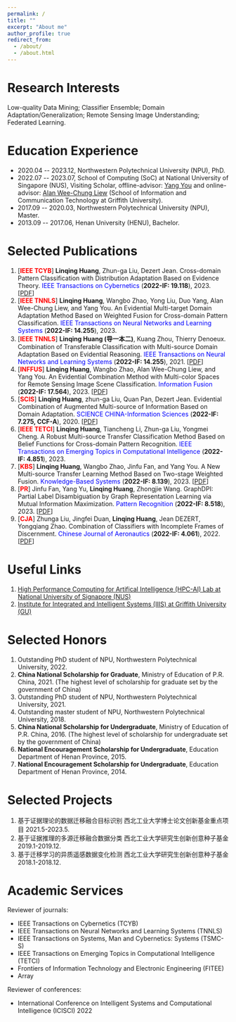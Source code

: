 ```yaml
---
permalink: /
title: ""
excerpt: "About me"
author_profile: true
redirect_from: 
  - /about/
  - /about.html
---
```


Research Interests
======
Low-quality Data Mining; Classifier Ensemble; Domain Adaptation/Generalization; Remote Sensing Image Understanding; Federated Learning.

Education Experience
======
- 2020.04 -- 2023.12, Northwestern Polytechnical University (NPU), PhD.
- 2022.07 -- 2023.07, School of Computing (SoC) at National University of Singapore (NUS), Visiting Scholar, offline-advisor: [Yang You](https://www.comp.nus.edu.sg/~youy/) and online-advisor: [Alan Wee-Chung Liew](https://experts.griffith.edu.au/7401-alan-weechung-liew) (School of Information and Communication Technology at Griffith University).
- 2017.09 -- 2020.03, Northwestern Polytechnical University (NPU), Master.
- 2013.09 -- 2017.06, Henan University (HENU), Bachelor.

Selected Publications
=====
1. [**<font color="red">IEEE TCYB</font>**] **Linqing Huang**, Zhun-ga Liu, Dezert Jean. Cross-domain Pattern Classification with Distribution Adaptation Based on Evidence Theory. <font color="blue">IEEE Transactions on Cybernetics</font> (**2022-IF: 19.118**), 2023. [[PDF](https://ieeexplore.ieee.org/document/9660783)]
2. [**<font color="red">IEEE TNNLS</font>**] **Linqing Huang**, Wangbo Zhao, Yong Liu, Duo Yang, Alan Wee-Chung Liew, and Yang You. An Evidential Multi-target Domain Adaptation Method Based on Weighted Fusion for Cross-domain Pattern Classification. <font color="blue">IEEE Transactions on Neural Networks and Learning Systems</font> (**2022-IF: 14.255**), 2023.
3. [**<font color="red">IEEE TNNLS</font>**] **Linqing Huang (导一本二)**, Kuang Zhou, Thierry Denoeux. Combination of Transferable Classification with Multi-source Domain Adaptation Based on Evidential Reasoning. <font color="blue">IEEE Transactions on Neural Networks and Learning Systems</font> (**2022-IF: 14.255**), 2021. [[PDF](https://ieeexplore.ieee.org/document/9108588)]
4. [**<font color="red">INFFUS</font>**] **Linqing Huang**, Wangbo Zhao, Alan Wee-Chung Liew, and Yang You. An Evidential Combination Method with Multi-color Spaces for Remote Sensing Image Scene Classification. <font color="blue">Information Fusion</font> (**2022-IF: 17.564**), 2023. [[PDF](https://www.sciencedirect.com/science/article/abs/pii/S1566253522002743)]
5. [**<font color="red">SCIS</font>**] **Linqing Huang**, zhun-ga Liu, Quan Pan, Dezert Jean. Evidential Combination of Augmented Multi-source of Information Based on Domain Adaptation. <font color="blue">SCIENCE CHINA-Information Sciences</font> (**2022-IF: 7.275, CCF-A**), 2020. [[PDF](https://link.springer.com/article/10.1007/s11432-020-3080-3)]
6. [**<font color="red">IEEE TETCI</font>**] **Linqing Huang**, Tiancheng Li, Zhun-ga Liu, Yongmei Cheng. A Robust Multi-source Transfer Classification Method Based on Belief Functions for Cross-domain Pattern Recognition. <font color="blue">IEEE Transactions on Emerging Topics in Computational Intelligence</font> (**2022-IF: 4.851**), 2023.
7. [**<font color="red">KBS</font>**] **Linqing Huang**, Wangbo Zhao, Jinfu Fan, and Yang You. A New Multi-source Transfer Learning Method Based on Two-stage Weighted Fusion. <font color="blue">Knowledge-Based Systems</font> (**2022-IF: 8.139**), 2023. [[PDF](https://www.sciencedirect.com/science/article/abs/pii/S0950705122013296)]
8. [**<font color="red">PR</font>**] Jinfu Fan, Yang Yu, **Linqing Huang**, Zhongjie Wang. GraphDPI: Partial Label Disambiguation by Graph Representation Learning via Mutual Information Maximization. <font color="blue">Pattern Recognition</font> (**2022-IF: 8.518**), 2023. [[PDF](https://www.sciencedirect.com/science/article/abs/pii/S0031320322006136)]
9. [**<font color="red">CJA</font>**] Zhunga Liu, Jingfei Duan, **Linqing Huang**, Jean DEZERT, Yongqiang Zhao. Combination of Classifiers with Incomplete Frames of Discernment. <font color="blue">Chinese Journal of Aeronautics</font> (**2022-IF: 4.061**), 2022. [[PDF](https://www.sciencedirect.com/science/article/pii/S1000936121001758)]

Useful Links
=====
1. [High Performance Computing for Artifical Intelligence (HPC-AI) Lab at National University of Signapore (NUS)](https://ai.comp.nus.edu.sg/)
2. [Institute for Integrated and Intelligent Systems (IIIS) at Griffith University (GU)](https://www.griffith.edu.au/institute-integrated-intelligent-systems/our-researchers)

Selected Honors
=====
1. Outstanding PhD student of NPU, Northwestern Polytechnical University, 2022.
2. **China National Scholarship for Graduate**, Ministry of Education of P.R. China, 2021. (The highest level of scholarship for graduate set by the government of China)
3. Outstanding PhD student of NPU, Northwestern Polytechnical University, 2021.
4. Outstanding master student of NPU, Northwestern Polytechnical University, 2018.
5. **China National Scholarship for Undergraduate**, Ministry of Education of P.R. China, 2016. (The highest level of scholarship for undergraduate set by the government of China)
6. **National Encouragement Scholarship for Undergraduate**, Education Department of Henan Province, 2015.
7. **National Encouragement Scholarship for Undergraduate**, Education Department of Henan Province, 2014.

Selected Projects
=====
1. 基于证据理论的数据迁移融合目标识别 西北工业大学博士论文创新基金重点项目 2021.5-2023.5.
2. 基于证据推理的多源迁移融合数据分类 西北工业大学研究生创新创意种子基金 2019.1-2019.12.
3. 基于迁移学习的异质遥感数据变化检测 西北工业大学研究生创新创意种子基金 2018.1-2018.12.

Academic Services
=====
Reviewer of journals: 
- IEEE Transactions on Cybernetics (TCYB)
- IEEE Transactions on Neural Networks and Learning Systems (TNNLS)
- IEEE Transactions on Systems, Man and Cybernetics: Systems (TSMC-S)
- IEEE Transactions on Emerging Topics in Computational Intelligence (TETCI)
- Frontiers of Information Technology and Electronic Engineering (FITEE)
- Array

Reviewer of conferences: 
- International Conference on Intelligent Systems and Computational Intelligence (ICISCI) 2022

